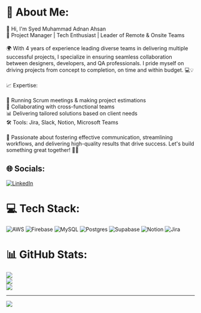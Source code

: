 # 💫 About Me:
👋 Hi, I'm Syed Muhammad Adnan Ahsan<br>🚀 Project Manager | Tech Enthusiast | Leader of Remote & Onsite Teams<br><br>🌍 With 4 years of experience leading diverse teams in delivering multiple successful projects, I specialize in ensuring seamless collaboration between designers, developers, and QA professionals. I pride myself on driving projects from concept to completion, on time and within budget. 💻💡<br><br>📈 Expertise:<br><br>📅 Running Scrum meetings & making project estimations<br>🤝 Collaborating with cross-functional teams<br>📊 Delivering tailored solutions based on client needs<br>🛠️ Tools: Jira, Slack, Notion, Microsoft Teams<br><br>🔧 Passionate about fostering effective communication, streamlining workflows, and delivering high-quality results that drive success. Let's build something great together! 💬✨


## 🌐 Socials:
[![LinkedIn](https://img.shields.io/badge/LinkedIn-%230077B5.svg?logo=linkedin&logoColor=white)](https://linkedin.com/in/https://www.linkedin.com/in/syed-muhammad-adnan-ahsan-3304a2103/) 

# 💻 Tech Stack:
![AWS](https://img.shields.io/badge/AWS-%23FF9900.svg?style=for-the-badge&logo=amazon-aws&logoColor=white) ![Firebase](https://img.shields.io/badge/firebase-%23039BE5.svg?style=for-the-badge&logo=firebase) ![MySQL](https://img.shields.io/badge/mysql-4479A1.svg?style=for-the-badge&logo=mysql&logoColor=white) ![Postgres](https://img.shields.io/badge/postgres-%23316192.svg?style=for-the-badge&logo=postgresql&logoColor=white) ![Supabase](https://img.shields.io/badge/Supabase-3ECF8E?style=for-the-badge&logo=supabase&logoColor=white) ![Notion](https://img.shields.io/badge/Notion-%23000000.svg?style=for-the-badge&logo=notion&logoColor=white) ![Jira](https://img.shields.io/badge/jira-%230A0FFF.svg?style=for-the-badge&logo=jira&logoColor=white)
# 📊 GitHub Stats:
![](https://github-readme-stats.vercel.app/api?username=SM-Adnan-Ahsan&theme=dark&hide_border=false&include_all_commits=false&count_private=false)<br/>
![](https://github-readme-streak-stats.herokuapp.com/?user=SM-Adnan-Ahsan&theme=dark&hide_border=false)<br/>
![](https://github-readme-stats.vercel.app/api/top-langs/?username=SM-Adnan-Ahsan&theme=dark&hide_border=false&include_all_commits=false&count_private=false&layout=compact)

---
[![](https://visitcount.itsvg.in/api?id=SM-Adnan-Ahsan&icon=0&color=0)](https://visitcount.itsvg.in)

<!-- Proudly created with GPRM ( https://gprm.itsvg.in ) -->
